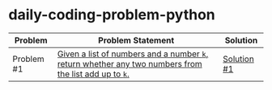 # daily-coding-problem-python

| Problem    | Problem Statement                                            | Solution                    |
| ---------- | ------------------------------------------------------------ | --------------------------- |
| Problem #1 | [Given a list of numbers and a number `k`, return whether any two numbers from the list add up to `k`.](questions/1.png) | [Solution #1](answers/1.py) |